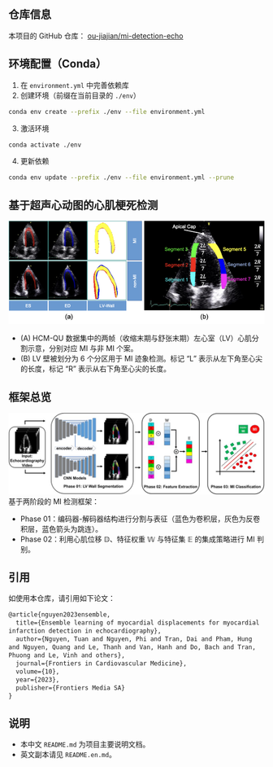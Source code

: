 ## 仓库信息

本项目的 GitHub 仓库： [ou-jiajian/mi-detection-echo](https://github.com/ou-jiajian/mi-detection-echo)

## 环境配置（Conda）
1. 在 `environment.yml` 中完善依赖库
2. 创建环境（前缀在当前目录的 `./env`）
```bash
conda env create --prefix ./env --file environment.yml
```
3. 激活环境
```bash
conda activate ./env
```
4. 更新依赖
```bash
conda env update --prefix ./env --file environment.yml --prune
```

## 基于超声心动图的心肌梗死检测

![左心室六分区示意图](lv-6segments.png)
- (A) HCM-QU 数据集中的两帧（收缩末期与舒张末期）左心室（LV）心肌分割示意，分别对应 MI 与非 MI 个案。
- (B) LV 壁被划分为 6 个分区用于 MI 迹象检测。标记 “L” 表示从左下角至心尖的长度，标记 “R” 表示从右下角至心尖的长度。

## 框架总览

![框架总览](overview-framework.png)
基于两阶段的 MI 检测框架：
- Phase 01：编码器-解码器结构进行分割与表征（蓝色为卷积层，灰色为反卷积层，蓝色箭头为跳连）。
- Phase 02：利用心肌位移 𝔻、特征权重 𝕎 与特征集 𝔼 的集成策略进行 MI 判别。

## 引用
如使用本仓库，请引用如下论文：
```
@article{nguyen2023ensemble,
  title={Ensemble learning of myocardial displacements for myocardial infarction detection in echocardiography},
  author={Nguyen, Tuan and Nguyen, Phi and Tran, Dai and Pham, Hung and Nguyen, Quang and Le, Thanh and Van, Hanh and Do, Bach and Tran, Phuong and Le, Vinh and others},
  journal={Frontiers in Cardiovascular Medicine},
  volume={10},
  year={2023},
  publisher={Frontiers Media SA}
}
```

## 说明
- 本中文 `README.md` 为项目主要说明文档。
- 英文副本请见 `README.en.md`。